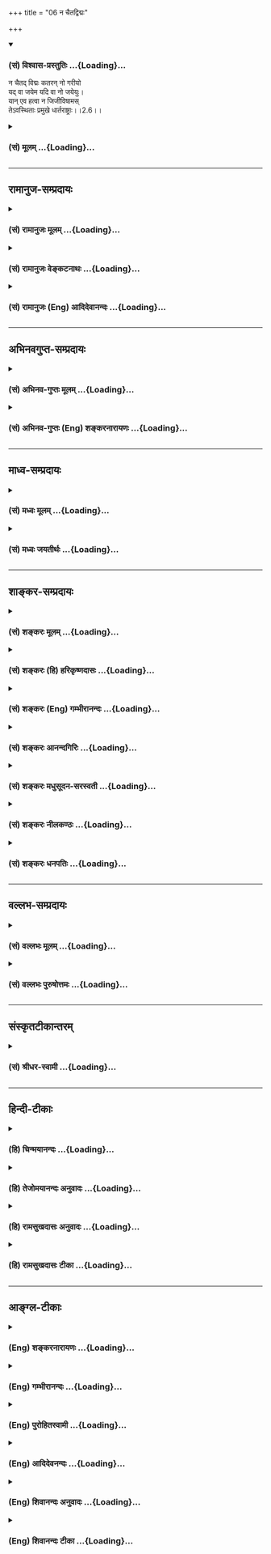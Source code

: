+++
title = "06 न चैतद्विद्मः"

+++
<div class="js_include" newlevelforh1="3" title="(सं) विश्वास-प्रस्तुतिः" unfilled url="/purANam_vaiShNavam/mahAbhAratam/06-bhIShma-parva/03-bhagavad-gItA-parva/saMskRtam/vishvAsa-prastutiH/02_sAnkhya-yogaH_sarva-/06_na_chaitadvidmaH.md">
<details open><summary><h3>(सं) विश्वास-प्रस्तुतिः ...{Loading}...</h3></summary>

न चैतद् विद्मः कतरन् नो गरीयो  
यद् वा जयेम यदि वा नो जयेयुः।  
यान् एव हत्वा न जिजीविषामस्  
तेऽवस्थिताः प्रमुखे धार्तराष्ट्राः।।2.6।।
</details>
</div>
<div class="js_include collapsed" newlevelforh1="3" title="(सं) मूलम्" unfilled url="/purANam_vaiShNavam/mahAbhAratam/06-bhIShma-parva/03-bhagavad-gItA-parva/saMskRtam/mUlam/02_sAnkhya-yogaH_sarva-/06_na_chaitadvidmaH.md">
<details><summary><h3>(सं) मूलम् ...{Loading}...</h3></summary>

न चैतद्विद्मः कतरन्नो गरीयो  
यद्वा जयेम यदि वा नो जयेयुः।  
यानेव हत्वा न जिजीविषाम  
स्तेऽवस्थिताः प्रमुखे धार्तराष्ट्राः।।2.6।।
</details>
</div>


_________________
## रामानुज-सम्प्रदायः
<div class="js_include collapsed" newlevelforh1="3" title="(सं) रामानुजः मूलम्" unfilled url="/purANam_vaiShNavam/mahAbhAratam/06-bhIShma-parva/03-bhagavad-gItA-parva/saMskRtam/rAmAnujaH/mUlam/02_sAnkhya-yogaH_sarva-/06_na_chaitadvidmaH.md">
<details><summary><h3>(सं) रामानुजः मूलम् ...{Loading}...</h3></summary>

।।2.6।। एवं युद्धम् आरभ्य निवृत्तव्यापारान् भवतो धार्तराष्ट्राः प्रसह्य
हन्युः इति चेत् अस्तु तद्वधलब्धविजयात् अधर्म्याद् अस्माकं धर्माधर्मौ
अजानद्भिः तैः हननम् एव गरीयः इति मे प्रतिभाति इति उक्त्वा यत् मह्यं
श्रेय इति निश्चितं तत् शरणागताय तव शिष्याय मे ब्रूहि इति अतिमात्रकृपणो
भगवत्पादाम्बुजम् उपससार।  

</details>
</div>
<div class="js_include collapsed" newlevelforh1="3" title="(सं) रामानुजः वेङ्कटनाथः" unfilled url="/purANam_vaiShNavam/mahAbhAratam/06-bhIShma-parva/03-bhagavad-gItA-parva/saMskRtam/rAmAnujaH/venkaTanAthaH/02_sAnkhya-yogaH_sarva-/06_na_chaitadvidmaH.md">
<details><summary><h3>(सं) रामानुजः वेङ्कटनाथः ...{Loading}...</h3></summary>

  
  
।।2.6।। न चैतद्विद्मः इत्यादेश्चकारद्योतितशङ्कापूर्वकं तात्पर्यार्थमाह
एवमिति। बन्धुविनाशाद्भीतेन त्वया धर्मसुतभीमनकुलाद्यासन्नतरबन्धुविनाश एव
कारितः स्यादितिभवत इत्यनेन सूचितम्। विद्मः इत्यादिबहुवचनानुसारेणाह
अस्माकमिति। अस्माकमित्यनेन हन्तव्यतया निर्दिष्टभीष्मद्रोणाद्यपेक्षया
सर्वेषां शिष्यत्वादिकमभिप्रेतम्। पूर्वोत्तरार्धाभ्यां
विमर्शस्वाभिमतपक्षौ व्यञ्जितौ। यद्वा इतियदि वा इति च तुल्यार्थम्। येषां
वधेन जीवनमस्माकमनिष्टं त एवास्मान् जिघांसन्तः स्वहननानुरूपत्वेनावस्थिता
इतियानेव इत्यादेरन्वयार्थः। न जिजीविषामः इत्यनेन सूचितां
अनिर्णयपर्यवसितां अत एव प्रश्नहेतुभूतां प्रतिभामाह इति मे
प्रतिभातीति। यच्छ्रेयः इत्यादेरन्वयफलितार्थमुपदेशयोग्यत्वायोक्तां
शिष्यगुणसम्पत्तिं च स्फुटयति यन्मह्यमित्यादिना।
निश्चेतव्याकारनिष्कर्षणाय इतिकरणम्। शासनीयो हि शिष्यः अतःशिष्यस्तेऽहं
शाधि माम् इति वदति। स्वभावोऽत्र धैर्यम् कर्तव्यविशेषाज्ञानात्
शोकापनोदनोपायराहित्यादिना वा अतिमात्रकार्पण्यम्।
त्याज्यस्यापरित्यागोऽत्र कार्पण्यमित्येके
दयाजनकदीनवृत्तिनिरतत्वमित्यपरे। भगवत्पादाम्बुजमुपससारेति
शिष्यत्वप्रपन्नत्वाद्युक्तिफलमेव।  
  
  

</details>
</div>
<div class="js_include collapsed" newlevelforh1="3" title="(सं) रामानुजः (Eng) आदिदेवानन्दः" unfilled url="/purANam_vaiShNavam/mahAbhAratam/06-bhIShma-parva/03-bhagavad-gItA-parva/saMskRtam/rAmAnujaH/english/AdidevAnandaH/02_sAnkhya-yogaH_sarva-/06_na_chaitadvidmaH.md">
<details><summary><h3>(सं) रामानुजः (Eng) आदिदेवानन्दः ...{Loading}...</h3></summary>

2.6 - 2.8 If you say, 'After beginning the war, if we withdraw from the
battle, the sons of Dhrtarastra will slay us all forcibly', be it so. I
think that even to be killed by them, who do not know the difference
between righteousness and unrighteousness, is better for us than gaining
unrighteous victory by killing them. After saying so, Arjuna surrendered
himself at the feet of the Lord, overcome with dejection, saying. 'Teach
me, your disciple, who has taken refuge in you, what is good for me.'

</details>
</div>


_________________
## अभिनवगुप्त-सम्प्रदायः
<div class="js_include collapsed" newlevelforh1="3" title="(सं) अभिनव-गुप्तः मूलम्" unfilled url="/purANam_vaiShNavam/mahAbhAratam/06-bhIShma-parva/03-bhagavad-gItA-parva/saMskRtam/abhinava-guptaH/mUlam/02_sAnkhya-yogaH_sarva-/06_na_chaitadvidmaH.md">
<details><summary><h3>(सं) अभिनव-गुप्तः मूलम् ...{Loading}...</h3></summary>

।।2.4 2.6।। क्लैव्यादिभिर्निर्भर्त्सनमभिदधत् अधर्मे तव धर्माभिमानोऽयम् +++(N
K [n] omit अयम् S omits the entire sentence)+++ इत्यादि दर्शयति  
कथमित्यादि। कथं भीष्ममहं संख्ये द्रोणं च इत्यादिना भुञ्जीय भोगान्
इत्यनेन च कर्मविशेषानुसन्धानं फलविशेषानुसन्धानं च हेयतया पूर्वपक्षे +++(N
omit पूर्वपक्षे)+++ सूचयति। नैतद्विद्मः इत्यनेन च कर्मविशेषानुसन्धानमाह।
निरनुसन्धानं +++(S K निरभिसन्धानं)+++ तावत् कर्म नोपपद्यते। न च पराजयमभिसन्धाय
युद्धे प्रवर्तते। जयोऽपि नश्चायमनर्थ +++(S k omit नः)+++ एव। तदाह अहत्वा
गुरून् भैक्षमपि चर्तुं श्रेयः। एतच्च निश्चेतुमशक्यं किं जयं कांक्षामः
किं वा पराजयम् जयेऽपि बन्धूनां विनाशात्।  

</details>
</div>
<div class="js_include collapsed" newlevelforh1="3" title="(सं) अभिनव-गुप्तः (Eng) शङ्करनारायणः" unfilled url="/purANam_vaiShNavam/mahAbhAratam/06-bhIShma-parva/03-bhagavad-gItA-parva/saMskRtam/abhinava-guptaH/english/shankaranArAyaNaH/02_sAnkhya-yogaH_sarva-/06_na_chaitadvidmaH.md">
<details><summary><h3>(सं) अभिनव-गुप्तः (Eng) शङ्करनारायणः ...{Loading}...</h3></summary>

2.4-6 Katham etc. upto Dhartarastrah. By the portion Bhisma and Drona in
war' etc., and by the portion 'I would \[not\] enjoy the objects of
pleasure', the Sage indicates that in Arjuna's objection, the intention
for a particular act and the intention for a particular result are the
points deserving rejection. By the portion 'We do not know this' etc.,
he speaks of the intention for a particular action. For, without
intention no action is possible. Certainly one does not proceed on a war
with an intention of getting defeated. '\[In the present war\] even our
victory would be surely our misfortune.' This he says by the portion 'It
is good even to go about begging without killing the elders'. It is also
impossible to conclude 'Whether we desire victory or defeat'; for even
in the case of our victory our relatives would perish totally.'

</details>
</div>


_________________
## माध्व-सम्प्रदायः
<div class="js_include collapsed" newlevelforh1="3" title="(सं) मध्वः मूलम्" unfilled url="/purANam_vaiShNavam/mahAbhAratam/06-bhIShma-parva/03-bhagavad-gItA-parva/saMskRtam/madhvaH/mUlam/02_sAnkhya-yogaH_sarva-/06_na_chaitadvidmaH.md">
<details><summary><h3>(सं) मध्वः मूलम् ...{Loading}...</h3></summary>

।।2.6।। Sri Madhvacharya did not comment on this sloka. The commentary
starts from 2.11.  
  

</details>
</div>
<div class="js_include collapsed" newlevelforh1="3" title="(सं) मध्वः जयतीर्थः" unfilled url="/purANam_vaiShNavam/mahAbhAratam/06-bhIShma-parva/03-bhagavad-gItA-parva/saMskRtam/madhvaH/jayatIrthaH/02_sAnkhya-yogaH_sarva-/06_na_chaitadvidmaH.md">
<details><summary><h3>(सं) मध्वः जयतीर्थः ...{Loading}...</h3></summary>

।।2.6।। Sri Jayatirtha did not comment on this sloka. The commentary
starts from 2.11.  
  

</details>
</div>


_________________
## शाङ्कर-सम्प्रदायः
<div class="js_include collapsed" newlevelforh1="3" title="(सं) शङ्करः मूलम्" unfilled url="/purANam_vaiShNavam/mahAbhAratam/06-bhIShma-parva/03-bhagavad-gItA-parva/saMskRtam/shankaraH/mUlam/02_sAnkhya-yogaH_sarva-/06_na_chaitadvidmaH.md">
<details><summary><h3>(सं) शङ्करः मूलम् ...{Loading}...</h3></summary>

2.6 Sri Sankaracharya did not comment on this sloka. The commentary
starts from 2.10.  
  

</details>
</div>
<div class="js_include collapsed" newlevelforh1="3" title="(सं) शङ्करः (हि) हरिकृष्णदासः" unfilled url="/purANam_vaiShNavam/mahAbhAratam/06-bhIShma-parva/03-bhagavad-gItA-parva/saMskRtam/shankaraH/hindI/harikRShNadAsaH/02_sAnkhya-yogaH_sarva-/06_na_chaitadvidmaH.md">
<details><summary><h3>(सं) शङ्करः (हि) हरिकृष्णदासः ...{Loading}...</h3></summary>

।।2.6।। No such translation is available. Translation starts from 2.10  
  

</details>
</div>
<div class="js_include collapsed" newlevelforh1="3" title="(सं) शङ्करः (Eng) गम्भीरानन्दः" unfilled url="/purANam_vaiShNavam/mahAbhAratam/06-bhIShma-parva/03-bhagavad-gItA-parva/saMskRtam/shankaraH/english/gambhIrAnandaH/02_sAnkhya-yogaH_sarva-/06_na_chaitadvidmaH.md">
<details><summary><h3>(सं) शङ्करः (Eng) गम्भीरानन्दः ...{Loading}...</h3></summary>

2.6 Sri Sankaracharya did not comment on this sloka. The commentary
starts from 2.10.

</details>
</div>
<div class="js_include collapsed" newlevelforh1="3" title="(सं) शङ्करः आनन्दगिरिः" unfilled url="/purANam_vaiShNavam/mahAbhAratam/06-bhIShma-parva/03-bhagavad-gItA-parva/saMskRtam/shankaraH/AnandagiriH/02_sAnkhya-yogaH_sarva-/06_na_chaitadvidmaH.md">
<details><summary><h3>(सं) शङ्करः आनन्दगिरिः ...{Loading}...</h3></summary>

।।2.6।। क्षत्रियाणां स्वधर्मत्वाद्युद्धमेव श्रेयस्करमित्याशङ्क्याह
**नचैतदिति।** एतदपि न जानीमो भैक्षयुद्धयोः कतरन्नोऽस्माकं गरीयः
श्रेष्ठं कि भैक्षं हिंसाशून्यत्वादुत युद्धं स्ववृत्तित्वादिति। संदिग्धा
च जयस्थितिः किं साम्यमेवोभयेषां यद्वा वयं जयेमातिशयीमहि यदि वा
नोऽस्मान्धार्तराष्ट्रा दुर्योधनादयो जयेयुः। जातोऽपि जयो न फलवान्। यतो
यान्बन्धून्हत्वा न जिजीविषामो जीवितुं नेच्छामस्ते एवावस्थिताः प्रमुखे
संमुखे धार्तराष्ट्रा धृतराष्ट्रस्यापत्यानि। तस्माद्भैक्षाद्युद्धस्य
श्रेष्ठत्वं न सिद्धमित्यर्थः।  

</details>
</div>
<div class="js_include collapsed" newlevelforh1="3" title="(सं) शङ्करः मधुसूदन-सरस्वती" unfilled url="/purANam_vaiShNavam/mahAbhAratam/06-bhIShma-parva/03-bhagavad-gItA-parva/saMskRtam/shankaraH/madhusUdana-sarasvatI/02_sAnkhya-yogaH_sarva-/06_na_chaitadvidmaH.md">
<details><summary><h3>(सं) शङ्करः मधुसूदन-सरस्वती ...{Loading}...</h3></summary>

।।2.6।। ननु भिक्षाशनस्य क्षत्रियं प्रति निषिद्धत्वाद्युद्धस्य च
विहितत्वात्स्वधर्मत्वेन युद्धमेव तव श्रेयस्करमित्याशङ्क्याह एतदपि न
जानीमो भैक्षयुद्धयोर्मध्ये कतरन्नोऽस्माकं गरीयः श्रेष्ठं किं भैक्षं
हिंसाशून्यत्वात् उत युद्धं स्वधर्मत्वादिति इदं च न विद्मः। आरब्धेऽपि
युद्धे यद्वा वयं जयेमातिशयीमहि यदि वा नोऽस्माञ्जयेयुर्धार्तराष्ट्राः।
उभयोः साम्यपक्षोऽप्यर्थाद्बोद्धव्यः। किंच जातोऽपि जयो नः फलतः पराजय एव
यतो यान्बन्धून्हत्वा जीवितुमपि वयं नेच्छामः किं पुनर्विषयानुपभोक्तुं त
एवावस्थिताः संमुखे धार्तराष्ट्राः धृतराष्ट्रसंबन्धिनो भीष्मद्रोणादयः
सर्वेऽपि। तस्माद्भैक्षाद्युद्धस्य श्रेष्ठत्वं न सिद्धमित्यर्थः। तदेवं
प्राक्तनेन ग्रन्थेन संसारदोषनिरूपणादधिकारिविशेषणान्युक्तानि। तत्रनच
श्रेयोऽनु पश्यामि हत्वा स्वजनमाहवे इत्यत्र रणे हतस्य
परिव्राट्समानयोगक्षेमत्वोक्तेःअन्यच्छ्रेयोऽन्यदुतैव प्रेयः
इत्यादिश्रुतिसिद्धं श्रेयो मोक्षाख्यमुपन्यस्तम्। अर्थाच्च तदितरदश्रेय
इति नित्यानित्यवस्तुविवेको दर्शितःन काङ्क्षे विजयं कृष्ण
इत्यत्रैहिकफलविरागःअपि त्रैलोक्यराजस्य हेतोः इत्यत्र
पारलौकिकफलविरागःनरके नियतं वासः इत्यत्र स्थूलदेहातिरिक्त आत्माकिं नो
राज्येन इति व्याख्यातवर्त्मना शमःकिं भोगैः इति दमःयद्यप्येते न पश्यन्ति
इत्यत्र निर्लोभतातन्मे क्षेमतरं भवेत् इत्यत्र तितिक्षा इति
प्रथमाध्यायस्यार्थः स संन्याससाधनसूचनम् अस्मिंस्त्वध्यायेश्रेयो भोक्तुं
भैक्षमपि इत्यत्र भिक्षाचर्योपलक्षितः सन्यासः प्रतिपादितः।  

</details>
</div>
<div class="js_include collapsed" newlevelforh1="3" title="(सं) शङ्करः नीलकण्ठः" unfilled url="/purANam_vaiShNavam/mahAbhAratam/06-bhIShma-parva/03-bhagavad-gItA-parva/saMskRtam/shankaraH/nIlakaNThaH/02_sAnkhya-yogaH_sarva-/06_na_chaitadvidmaH.md">
<details><summary><h3>(सं) शङ्करः नीलकण्ठः ...{Loading}...</h3></summary>

।।2.6।। एवं तर्हि भैक्षमेव तव श्रेय इत्याशङ्क्याह **न चैतदिति।**
यद्यप्यक्षत्रियस्य भैक्षमेवेष्टं तथापि नः अस्माकं क्षत्रियाणां
भैक्षभोगयोर्मध्ये कतरत् गरीय इति वयं न विद्मः। ननूक्तं युद्धमेव गरीय इति
तत्राह **यद्वेति।** यदि वा वयं जयेम शत्रून् यदि वा नोऽस्मान् शत्रव एव
जयेयुः इदमपि न विद्मः। अन्त्यपक्षे पुनर्मरणमप्रार्थितं भैक्षमेव वापद्यत
इति भावः। ननु मयि सहाये सति तव जय एव निश्चित इत्यत आह **यानेवेति।**
इष्टनाशाज्जयोऽपि पराजयरूप एवेत्यर्थः। यत्तु निश्चितेऽपि भैक्षश्रेयस्त्वे
पुनर्युद्धभैक्षयोः कतरत् श्रेय इति संशयो नोचितः अतो नः अस्माकं मध्ये
कतरत् सैन्यं गरीय इति व्याख्येयमिति। तदसत्। धर्मसंमूढचेता इति
वाक्यशेषादुक्तसंशयस्यैवोचितत्वात् सैन्यगरीयस्त्वसंशयेनैव
जयसंशयेऽन्यथासिद्धेऽन्यतरसंशयस्य वैयर्थ्यात् विशेषाध्याहारदोषाच्च।  

</details>
</div>
<div class="js_include collapsed" newlevelforh1="3" title="(सं) शङ्करः धनपतिः" unfilled url="/purANam_vaiShNavam/mahAbhAratam/06-bhIShma-parva/03-bhagavad-gItA-parva/saMskRtam/shankaraH/dhanapatiH/02_sAnkhya-yogaH_sarva-/06_na_chaitadvidmaH.md">
<details><summary><h3>(सं) शङ्करः धनपतिः ...{Loading}...</h3></summary>

।।2.6।। नन्वहननस्य श्रेयस्त्वे निश्चिते किमर्थं शोचसीति चेत्तत्राह
**नेति।** नोऽस्माकं किं भैक्ष्यं गरीयः श्रेष्ठं हिंसाशून्यत्वादुत
युद्धं स्वधर्मत्वादित्येतन्न विद्मः। इदमेव श्रेय इति न जानीमः। ननु
पक्षद्वययोरपि समबलत्वे युद्धमेव कुतो नाङ्गीकरोषीत्याशङक्य स्वबुद्य्धा तु
तत्र दोषं पश्यामीत्याह **यद्वेति।** यद्वा वयं जयेम यदि वा नोऽस्मांस्ते
जयेयुरिति न विद्मः जये सत्यपि दोष इत्याह **यानिति।** यानेव हत्वा
हिंसित्वा न जिजीविषामो जीवितुं नेच्छामस्ते धार्तराष्ट्राः
धृतराष्ट्रसंबन्धिनः प्रमुखे संमुखेऽवस्थितः।  

</details>
</div>


_________________
## वल्लभ-सम्प्रदायः
<div class="js_include collapsed" newlevelforh1="3" title="(सं) वल्लभः मूलम्" unfilled url="/purANam_vaiShNavam/mahAbhAratam/06-bhIShma-parva/03-bhagavad-gItA-parva/saMskRtam/vallabhaH/mUlam/02_sAnkhya-yogaH_sarva-/06_na_chaitadvidmaH.md">
<details><summary><h3>(सं) वल्लभः मूलम् ...{Loading}...</h3></summary>

।।2.6 2.8।। न चैतदिति प्रश्नस्त्रिभिः। स्पष्टार्थः।  

</details>
</div>
<div class="js_include collapsed" newlevelforh1="3" title="(सं) वल्लभः पुरुषोत्तमः" unfilled url="/purANam_vaiShNavam/mahAbhAratam/06-bhIShma-parva/03-bhagavad-gItA-parva/saMskRtam/vallabhaH/puruShottamaH/02_sAnkhya-yogaH_sarva-/06_na_chaitadvidmaH.md">
<details><summary><h3>(सं) वल्लभः पुरुषोत्तमः ...{Loading}...</h3></summary>

  
  
।।2.6।। किञ्च अधर्माङ्गीकारेणापि तथा कर्त्तव्यं यद्यस्मज्जय एवेत्यस्माकं
हि तज्ज्ञानं निश्चितं स्यादित्याह न चैतदिति। वयमेतच्च न विद्मः
यद्वयोर्मध्ये कतरत् नोऽस्माकं गरीयः श्रेष्ठमधिकं भवति यद्वयं तान् जयेम
यदि वा एते नोऽस्मान् जयेयुः जेष्यन्ति। अस्मद्विचारेण त्वस्माकं जयादपि
तेषामेव जयो गरीयस्त्वेन भातीत्याह यानेवेति। यान् हत्वा वयं न जिजीविषामो
न तु जीवितुमिच्छामस्त एवैते धार्त्तराष्ट्राः पितृव्यजा भ्रातरः प्रमुखे
युद्धार्थमवस्थिताः। अत एतान् हत्वा किं करिष्यामः इत्यर्थः।  
  
  
  

</details>
</div>


_________________
## संस्कृतटीकान्तरम्
<div class="js_include collapsed" newlevelforh1="3" title="(सं) श्रीधर-स्वामी" unfilled url="/purANam_vaiShNavam/mahAbhAratam/06-bhIShma-parva/03-bhagavad-gItA-parva/saMskRtam/shrIdhara-svAmI/02_sAnkhya-yogaH_sarva-/06_na_chaitadvidmaH.md">
<details><summary><h3>(सं) श्रीधर-स्वामी ...{Loading}...</h3></summary>

।।2.6।। किंच यद्यप्यधर्ममङ्गीकरिष्यामस्तथाऽपि किमस्माकं जयः पराजयो वा
भवेदिति न ज्ञायत इत्याह **नचेति।** एतद्द्वयोर्मध्ये नोऽस्माकं कतरत्
किं नाम गरीयोऽधिकतरं भविष्यतीति न विद्मः। तदेव द्वयं दर्शयति। यद्वा
एतान्वयं जयेम जेष्यामः यदि वा नोऽस्मानेते जयेयुर्जेष्यन्तीति। किं
चास्माकं वा जयोऽपि फलतः पराजय एवेत्याह। यानेव हत्वा जीवितुं नेच्छामस्त
एवैते संमुखेऽवस्थिताः।  

</details>
</div>


_________________
## हिन्दी-टीकाः
<div class="js_include collapsed" newlevelforh1="3" title="(हि) चिन्मयानन्दः" unfilled url="/purANam_vaiShNavam/mahAbhAratam/06-bhIShma-parva/03-bhagavad-gItA-parva/hindI/chinmayAnandaH/02_sAnkhya-yogaH_sarva-/06_na_chaitadvidmaH.md">
<details><summary><h3>(हि) चिन्मयानन्दः ...{Loading}...</h3></summary>

।।2.6।। इसके पूर्व के दो श्लोक निसन्देह अर्जुन के मन की व्याकुलता और
भ्रमित स्थिति का संकेत करते हैं। इस श्लोक में बताया जा रहा है कि अर्जुन
के मन के संभ्रम का प्रभाव उसकी विवेक बुद्धि पर भी पड़ा है। शत्रुओं की
सेना को देखकर उसके मन में एक समस्या उत्पन्न हुई जिसके समाधान के लिये उसे
बौद्धिक विवेक शक्ति के मार्गदर्शन की आवश्यकता थी परन्तु अहंकार और युद्ध
के परिणाम के सम्बन्ध में अत्यधिक चिन्तातुर होने के कारण उसका मन बुद्धि
से वियुक्त हो चुका था। इस कारण ही अर्जुन के मन और बुद्धि के बीच एक गहरी
खाई उत्पन्न हो गयी थी।  
किसी कार्यालय के कुशल लिपिक की भांति हमारा मन ज्ञानेन्द्रियों के द्वारा
भिन्नभिन्न विषयों को ग्रहण कर उनको एक व्यवस्थित रूप में बुद्धि के समक्ष
निर्णय के लिये प्रस्तुत करता है। बुद्धि अपने पूर्व अनुभवों के आधार पर
निर्णय देती है जिसे मन कमेन्द्रियों के द्वारा बाह्य जगत में व्यक्त करता
है। हमारी जाग्रत अवस्था के प्रत्येक क्षण यह समस्त कार्यकलाप होता रहता
है।  
जहाँ पर इन उपाधियों का कार्य सुचारु रूप से एक संगठित दल अथवा व्यक्तियों
की भाँति नहीं होता वहाँ वह व्यक्ति अन्दर से अस्तव्यस्त हो जाता है और
जीवन में आने वाली परिस्थितियों का सफलतापूर्वक सामना करने में सक्षम नहीं
हो पाता। जब ज्ञान के द्वारा पुन मन और बुद्धि में संयोजन आ जाता है तब वही
व्यक्ति कुशलतापूर्वक अपना कार्य करने में समर्थ हो जाता है।  
अर्जुन की निर्णयात्मिका शक्ति पर बाह्य परिस्थितियों का प्रभाव नहीं था
बल्कि अपनी मानसिक विह्वलता के कारण वह अपने आप को कोई निर्णय देने में
असमर्थ पा रहा था। वह यह नहीं निश्चय कर पा रहा था कि युद्ध में उसे विजयी
होना चाहिये अथवा कौरवों को जिताना चाहिये। व्यास जी यहाँ दर्शाते हैं कि
इस मोह का प्रभाव न केवल अर्जुन के मन पर बल्कि उसकी बुद्धि पर भी पड़ा
था।  

</details>
</div>
<div class="js_include collapsed" newlevelforh1="3" title="(हि) तेजोमयानन्दः अनुवादः" unfilled url="/purANam_vaiShNavam/mahAbhAratam/06-bhIShma-parva/03-bhagavad-gItA-parva/hindI/tejomayAnandaH/anuvAdaH/02_sAnkhya-yogaH_sarva-/06_na_chaitadvidmaH.md">
<details><summary><h3>(हि) तेजोमयानन्दः अनुवादः ...{Loading}...</h3></summary>

।।2.6।। हम नहीं जानते कि हमें क्या करना उचित है। हम यह भी नहीं जानते कि
हम जीतेंगे, या वे हमको जीतेंगे, जिनको मारकर हम जीवित नहीं रहना चाहते वे
ही धृतराष्ट्र के पुत्र हमारे सामने युद्ध के लिए खड़े हैं।।

</details>
</div>
<div class="js_include collapsed" newlevelforh1="3" title="(हि) रामसुखदासः अनुवादः" unfilled url="/purANam_vaiShNavam/mahAbhAratam/06-bhIShma-parva/03-bhagavad-gItA-parva/hindI/rAmasukhadAsaH/anuvAdaH/02_sAnkhya-yogaH_sarva-/06_na_chaitadvidmaH.md">
<details><summary><h3>(हि) रामसुखदासः अनुवादः ...{Loading}...</h3></summary>

।।2.6।। हम यह भी नहीं जानते कि हमलोगोंके लिये युद्ध करना और न करना - इन
दोनोंमेंसे कौन-सा अत्यन्त श्रेष्ठ है; और हमें इसका भी पता नहीं है कि हम
उन्हें जीतेंगे अथवा वे हमें जीतेंगे। जिनको मारकर हम जीना भी नहीं चाहते,
वे ही धृतराष्ट्रके सम्बन्धी हमारे सामने खड़े हैं।

</details>
</div>
<div class="js_include collapsed" newlevelforh1="3" title="(हि) रामसुखदासः टीका" unfilled url="/purANam_vaiShNavam/mahAbhAratam/06-bhIShma-parva/03-bhagavad-gItA-parva/hindI/rAmasukhadAsaH/TIkA/02_sAnkhya-yogaH_sarva-/06_na_chaitadvidmaH.md">
<details><summary><h3>(हि) रामसुखदासः टीका ...{Loading}...</h3></summary>

2.6।।***व्याख्या--*****'न चैतद्विह्मः कतरन्नो गरीयः'--**मैं युद्ध
करूँ अथवा न करूँ--इन दोनों बातोंका निर्णय मैं नहीं कर पा रहा हूँ। कारण
कि आपकी दृष्टिमें तो युद्ध करना ही श्रेष्ठ है, पर मेरी दृष्टिमें
गुरुजनोंको मारना पाप होनेके कारण युद्ध न करना ही श्रेष्ठ है। इन दोनों
पक्षोंको सामने रखनेपर मेरे लिये कौन-सा पक्ष अत्यन्त श्रेष्ठ है--यह मैं
नहीं जान पा रहा हूँ। इस प्रकार उपर्युक्त पदोंमें अर्जुनके भीतर भगवान्का
पक्ष और अपना पक्ष दोनों समकक्ष हो गये हैं।  
**'यद्वा जयेम यदि वा नो जयेयुः'--**अगर आपकी आज्ञाके अनुसार युद्ध भी
किया जाय, तो हम उनको जीतेंगे अथवा वे (दुर्योधनादि) हमारेको जीतेंगे--इसका
भी हमें पता नहीं है।  
यहाँ अर्जुनको अपने बलपर अविश्वास नहीं है, प्रत्युत भविष्यपर अविश्वास है;
क्योंकि भविष्यमें क्या होनहार है--इसका किसीको क्या पता;  
**'यानेव हत्वा न जिजीविषामः'--**हम तो कुटुम्बियोंको मारकर जीनेकी भी
इच्छा नहीं रखते; भोग भोगनेकी, राज्य प्राप्त करके हुक्म चलानेकी बात तो
बहुत दूर रही !कारण कि अगर हमारे कुटुम्बी मारे जायँगे, तो हम जीकर क्या
करेंगे अपने हाथोंसे कुटुम्बको नष्ट करके बैठेबैठे चिन्ता-शोक ही तो
करेंगे! चिन्ता-शोक करने और वियोगका दुःख भोगनेके लिये हम जीना नहीं
चाहते।  
**'तेऽवस्थिताः प्रमुखे धार्तराष्ट्राः'--**हम जिनको मारकर जीना भी नहीं
चाहते, वे ही धृतराष्ट्रके सम्बन्धी हमारे सामने खड़े हैं। धृतराष्ट्रके
सभी सम्बन्धी हमारे कुटुम्बी ही तो हैं। उन कुटुम्बियोंको मारकर हमारे
जीनेको धिक्कार है!  
  
***सम्बन्ध --***अपने कर्तव्यका निर्णय करनेमें अपनेको असमर्थ पाकर अब
अर्जुन व्याकुलतापूर्वक भगवान्से प्रार्थना करते हैं।

</details>
</div>


_________________
## आङ्ग्ल-टीकाः
<div class="js_include collapsed" newlevelforh1="3" title="(Eng) शङ्करनारायणः" unfilled url="/purANam_vaiShNavam/mahAbhAratam/06-bhIShma-parva/03-bhagavad-gItA-parva/english/shankaranArAyaNaH/02_sAnkhya-yogaH_sarva-/06_na_chaitadvidmaH.md">
<details><summary><h3>(Eng) शङ्करनारायणः ...{Loading}...</h3></summary>

2.6. Whether we should coner \[in the battle\], or they should coner
us-we do not know this viz., 'which \[of those two\] is better for us'.
\[For\], having killed whom, we would not wish to live at all, the same
persons stand before us as Dhrtarastra's men.

</details>
</div>
<div class="js_include collapsed" newlevelforh1="3" title="(Eng) गम्भीरानन्दः" unfilled url="/purANam_vaiShNavam/mahAbhAratam/06-bhIShma-parva/03-bhagavad-gItA-parva/english/gambhIrAnandaH/02_sAnkhya-yogaH_sarva-/06_na_chaitadvidmaH.md">
<details><summary><h3>(Eng) गम्भीरानन्दः ...{Loading}...</h3></summary>

2.6 We do not know this as well as to which is the better for us, (and)
whether we shall win, or whether they shall coner us. Those very sons of
Dhrtarastra, by killing whom we do not wish to live, stand in
confrontation.

</details>
</div>
<div class="js_include collapsed" newlevelforh1="3" title="(Eng) पुरोहितस्वामी" unfilled url="/purANam_vaiShNavam/mahAbhAratam/06-bhIShma-parva/03-bhagavad-gItA-parva/english/purohitasvAmI/02_sAnkhya-yogaH_sarva-/06_na_chaitadvidmaH.md">
<details><summary><h3>(Eng) पुरोहितस्वामी ...{Loading}...</h3></summary>

2.6 Nor can I say whether it were better that they conquer me or for me
to conquer them, since would no longer care to live if I killed these
sons of Dhritarashtra, now preparing for fight.

</details>
</div>
<div class="js_include collapsed" newlevelforh1="3" title="(Eng) आदिदेवनन्दः" unfilled url="/purANam_vaiShNavam/mahAbhAratam/06-bhIShma-parva/03-bhagavad-gItA-parva/english/AdidevanandaH/02_sAnkhya-yogaH_sarva-/06_na_chaitadvidmaH.md">
<details><summary><h3>(Eng) आदिदेवनन्दः ...{Loading}...</h3></summary>

2.6 We do not know, which of the two is better for us - whether our
vanishing them, or their vanishing us. The very sons of Dhrtarastra,
whom, if we slay, we should not wish to live, even they are standing in
array against us.

</details>
</div>
<div class="js_include collapsed" newlevelforh1="3" title="(Eng) शिवानन्दः अनुवादः" unfilled url="/purANam_vaiShNavam/mahAbhAratam/06-bhIShma-parva/03-bhagavad-gItA-parva/english/shivAnandaH/anuvAdaH/02_sAnkhya-yogaH_sarva-/06_na_chaitadvidmaH.md">
<details><summary><h3>(Eng) शिवानन्दः अनुवादः ...{Loading}...</h3></summary>

2.6 I can hardly tell which will be better, that we should coner them or
that they should coner us. Even the sons of Dhritarashtra, after slaying
whom we do not wish to live, stand facing us.

</details>
</div>
<div class="js_include collapsed" newlevelforh1="3" title="(Eng) शिवानन्दः टीका" unfilled url="/purANam_vaiShNavam/mahAbhAratam/06-bhIShma-parva/03-bhagavad-gItA-parva/english/shivAnandaH/TIkA/02_sAnkhya-yogaH_sarva-/06_na_chaitadvidmaH.md">
<details><summary><h3>(Eng) शिवानन्दः टीका ...{Loading}...</h3></summary>

2.6 न not; च and; एतत् this; विद्मः (we) know; कतरत् which; नः for us;
गरीयः better; यत् that; वा or; जयेम we should coner; यदि if; वा or; नः
us; जयेयुः they should coner; यान् whom; एव even; हत्वा having slain; न
not; जिजीविषामः we wish to live; ते those; अवस्थिताः (are) standing;
प्रमुखे in face; धार्तराष्ट्राः sons of Dhritarashtra.No commentary.

</details>
</div>
